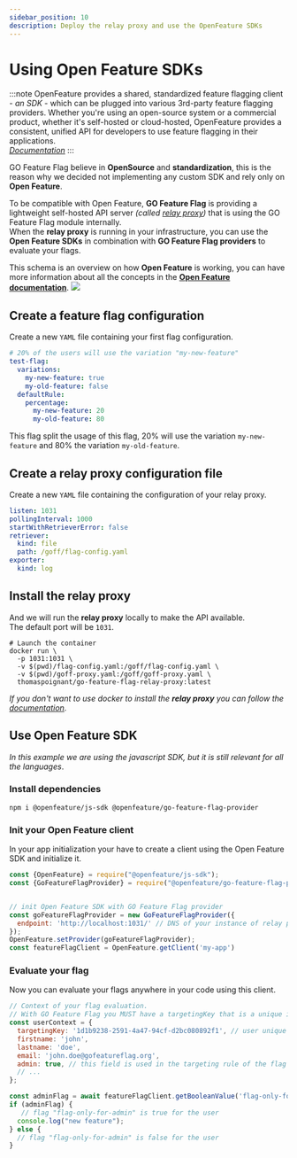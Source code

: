 ```yaml
---
sidebar_position: 10
description: Deploy the relay proxy and use the OpenFeature SDKs 
---
```

# Using Open Feature SDKs

:::note
OpenFeature provides a shared, standardized feature flagging client - _an SDK_ - which can be plugged into various 3rd-party feature flagging providers.
Whether you're using an open-source system or a commercial product, whether it's self-hosted or cloud-hosted, OpenFeature provides a consistent, unified API for developers to use feature flagging in their applications.  
_[Documentation](https://docs.openfeature.dev)_
:::

GO Feature Flag believe in **OpenSource** and **standardization**, this is the reason why we decided not implementing any custom SDK and rely only on **Open Feature**.

To be compatible with Open Feature, **GO Feature Flag** is providing a lightweight self-hosted API server *(called [relay proxy](../relay_proxy))* that is using the GO Feature Flag module internally.  
When the **relay proxy** is running in your infrastructure, you can use the **Open Feature SDKs** in combination with **GO Feature Flag providers** to evaluate your flags. 

This schema is an overview on how **Open Feature** is working, you can have more information about all the concepts in the **[Open Feature documentation](https://docs.openfeature.dev)**.
![](/docs/openfeature/concepts.jpg)

## Create a feature flag configuration

Create a new `YAML` file containing your first flag configuration.

```yaml title="flag-config.yaml"
# 20% of the users will use the variation "my-new-feature"
test-flag:
  variations:
    my-new-feature: true
    my-old-feature: false
  defaultRule:
    percentage:
      my-new-feature: 20
      my-old-feature: 80
```

This flag split the usage of this flag, 20% will use the variation `my-new-feature` and 80% the variation `my-old-feature`.

## Create a relay proxy configuration file

Create a new `YAML` file containing the configuration of your relay proxy.

```yaml title="goff-proxy.yaml"
listen: 1031
pollingInterval: 1000
startWithRetrieverError: false
retriever:
  kind: file
  path: /goff/flag-config.yaml
exporter:
  kind: log
```

## Install the relay proxy

And we will run the **relay proxy** locally to make the API available.  
The default port will be `1031`.

```shell
# Launch the container
docker run \
  -p 1031:1031 \
  -v $(pwd)/flag-config.yaml:/goff/flag-config.yaml \
  -v $(pwd)/goff-proxy.yaml:/goff/goff-proxy.yaml \
  thomaspoignant/go-feature-flag-relay-proxy:latest

```

_If you don't want to use docker to install the **relay proxy** you can follow the [documentation](../relay_proxy/install_relay_proxy.md)_.

## Use Open Feature SDK

_In this example we are using the javascript SDK, but it is still relevant for all the languages_.

### Install dependencies

```shell
npm i @openfeature/js-sdk @openfeature/go-feature-flag-provider
```

### Init your Open Feature client

In your app initialization your have to create a client using the Open Feature SDK and initialize it.

```javascript
const {OpenFeature} = require("@openfeature/js-sdk");
const {GoFeatureFlagProvider} = require("@openfeature/go-feature-flag-provider");


// init Open Feature SDK with GO Feature Flag provider
const goFeatureFlagProvider = new GoFeatureFlagProvider({
  endpoint: 'http://localhost:1031/' // DNS of your instance of relay proxy
});
OpenFeature.setProvider(goFeatureFlagProvider);
const featureFlagClient = OpenFeature.getClient('my-app')
```

### Evaluate your flag

Now you can evaluate your flags anywhere in your code using this client.

```javascript
// Context of your flag evaluation.
// With GO Feature Flag you MUST have a targetingKey that is a unique identifier of the user.
const userContext = {
  targetingKey: '1d1b9238-2591-4a47-94cf-d2bc080892f1', // user unique identifier (mandatory)
  firstname: 'john',
  lastname: 'doe',
  email: 'john.doe@gofeatureflag.org',
  admin: true, // this field is used in the targeting rule of the flag "flag-only-for-admin"
  // ...
};

const adminFlag = await featureFlagClient.getBooleanValue('flag-only-for-admin', false, userContext);
if (adminFlag) {
   // flag "flag-only-for-admin" is true for the user
  console.log("new feature");
} else {
  // flag "flag-only-for-admin" is false for the user
}
```
